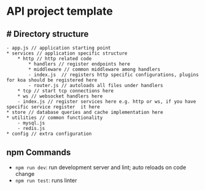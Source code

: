 # API project template


## \# Directory structure
```
- app.js // application starting point
* services // application specific structure
    * http // http related code
        * handlers // register endpoints here
        * middleware // common middleware among handlers
        - index.js  // registers http specific configurations, plugins for koa should be registered here
        - router.js // autoloads all files under handlers
    * tcp // start tcp connections here
    * ws // websocket handlers here
    - index.js // register services here e.g. http or ws, if you have specific service register  it here
* store // database queries and cache implementation here
* utilities // common functionality
    - mysql.js
    - redis.js
* config // extra configuration
```


## npm Commands
* `npm run dev`: run development server and lint; auto reloads on code change
* `npm run test`: runs linter
